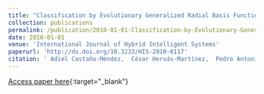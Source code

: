 ```yaml
---
title: "Classification by Evolutionary Generalized Radial Basis Functions"
collection: publications
permalink: /publication/2010-01-01-Classification-by-Evolutionary-Generalized-Radial-Basis-Functions
date: 2010-01-01
venue: 'International Journal of Hybrid Intelligent Systems'
paperurl: 'http://dx.doi.org/10.3233/HIS-2010-0117'
citation: ' Adiel Castaño-Méndez,  César Hervás-Martínez,  Pedro Antonio Gutiérrez,  Francisco Fernandez-Navarro,  M. M. García, &quot;Classification by Evolutionary Generalized Radial Basis Functions.&quot; International Journal of Hybrid Intelligent Systems, Vol.7(1), 2010, pp.1-10.'
---
```

[Access paper here](http://dx.doi.org/10.3233/HIS-2010-0117){:target="_blank"}
